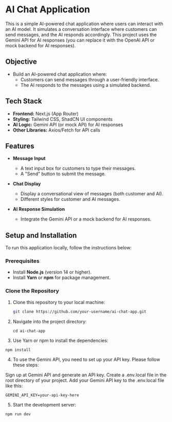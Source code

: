 # AI Chat Application

This is a simple AI-powered chat application where users can interact with an AI model. It simulates a conversation interface where customers can send messages, and the AI responds accordingly. This project uses the Gemini API for AI responses (you can replace it with the OpenAI API or mock backend for AI responses).

## Objective

- Build an AI-powered chat application where:
  - Customers can send messages through a user-friendly interface.
  - The AI responds to the messages using a simulated backend.

## Tech Stack

- **Frontend:** Next.js (App Router)
- **Styling:** Tailwind CSS, ShadCN UI components
- **AI Logic:** Gemini API (or mock API) for AI responses
- **Other Libraries:** Axios/Fetch for API calls

## Features

- **Message Input**
  - A text input box for customers to type their messages.
  - A "Send" button to submit the message.

- **Chat Display**
  - Display a conversational view of messages (both customer and AI).
  - Different styles for customer and AI messages.

- **AI Response Simulation**
  - Integrate the Gemini API or a mock backend for AI responses.

## Setup and Installation

To run this application locally, follow the instructions below:

### Prerequisites

- Install **Node.js** (version 14 or higher).
- Install **Yarn** or **npm** for package management.

### Clone the Repository

1. Clone this repository to your local machine:

   ```bash
   git clone https://github.com/your-username/ai-chat-app.git
    ```
2. Navigate into the project directory:
    ```
    cd ai-chat-app
    ```
3. Use Yarn or npm to install the dependencies:
```
npm install

```
4. To use the Gemini API, you need to set up your API key. Please follow these steps:

Sign up at Gemini API and generate an API key.
Create a .env.local file in the root directory of your project.
Add your Gemini API key to the .env.local file like this:

```
GEMINI_API_KEY=your-api-key-here

```

5. Start the development server:
```
npm run dev

```

